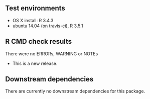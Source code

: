 ## Test environments

* OS X install: R 3.4.3
* ubuntu 14.04 (on travis-ci), R 3.5.1

## R CMD check results

There were no ERRORs, WARNING or NOTEs

* This is a new release.

## Downstream dependencies

There are currently no downstream dependencies for this package.